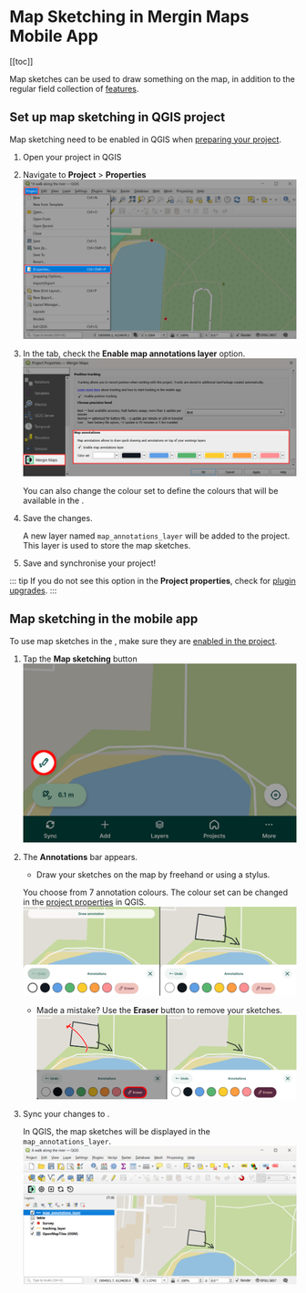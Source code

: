 # Map Sketching in Mergin Maps Mobile App
<!-- this link is used in the plugin, do not change it -->

[[toc]]

Map sketches can be used to draw something on the map, in addition to the regular field collection of [features](../mobile-features/).

## Set up map sketching in QGIS project

Map sketching need to be enabled in QGIS when [preparing your <MainPlatformName /> project](../../gis/features/#map-sketching).

1. Open your <MainPlatformName /> project in QGIS
2. Navigate to **Project** > **Properties** 
   ![QGIS Project Properties](../../gis/qgis-project-properties.jpg "QGIS Project Properties")

3. In the <MainPlatformName /> tab, check the **Enable map annotations layer** option.
   ![Enable map sketching in QGIS Mergin Maps project](../../gis/features/project-map-sketching.jpg "Enable map sketching in QGIS Mergin Maps project")

   You can also change the colour set to define the colours that will be available in the <MobileAppNameShort />.

4. Save the changes. 

   A new layer named `map_annotations_layer` will be added to the project. This layer is used to store the map sketches.

5. Save and synchronise your project!

::: tip 
If you do not see this option in the **Project properties**, check for [plugin upgrades](../../setup/install-mergin-maps-plugin-for-qgis/#plugin-upgrade).
:::

## Map sketching in the mobile app
To use map sketches in the <MobileAppNameShort />, make sure they are [enabled in the project](#set-up-map-sketching-in-qgis-project).

1. Tap the **Map sketching** button
   ![Map sketching button in Mergin Maps mobile app](./mobile-map-sketching-button.jpg "Map sketching button in Mergin Maps mobile app")

2. The **Annotations** bar appears.
   - Draw your sketches on the map by freehand or using a stylus.
   
   You choose from 7 annotation colours. The colour set can be changed in the [project properties](#set-up-map-sketching-in-qgis-project) in QGIS.
   ![Map sketches in Mergin Maps mobile app](./mobile-map-sketching.jpg "Map sketches in Mergin Maps mobile app")

   - Made a mistake? Use the **Eraser** button to remove your sketches.
   ![Erase map sketches in Mergin Maps mobile app](./mobile-map-sketching-eraser.jpg "Erase map sketches button in Mergin Maps mobile app")

4. Sync your changes to <MainPlatformNameLink />.
   
   In QGIS, the map sketches will be displayed in the `map_annotations_layer`.
   ![Map sketches in Mergin Maps project in QGIS](./qgis-map-sketching.jpg "Map sketches in Mergin Maps project in QGIS")


